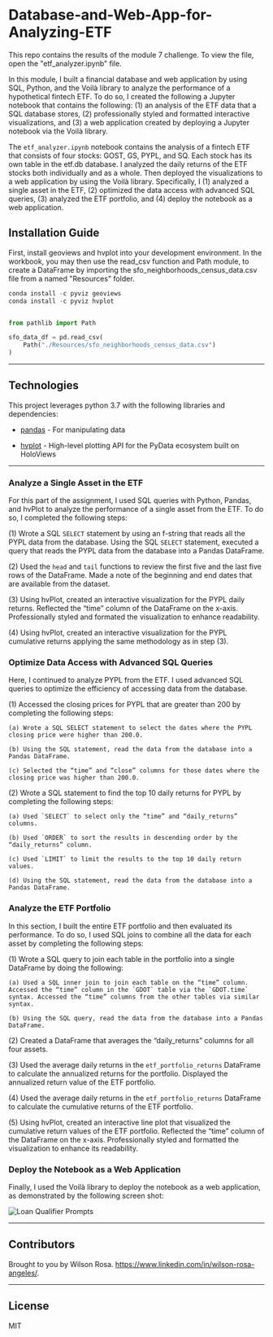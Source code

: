 # Database-and-Web-App-for-Analyzing-ETF

This repo contains the results of the module 7 challenge. To view the file, open the "etf_analyzer.ipynb" file. 

In this module, I built a financial database and web application by using SQL, Python, and the Voilà library to analyze the performance of a hypothetical fintech ETF. To do so, I created the following a Jupyter notebook that contains the following: (1) an analysis of the ETF data that a SQL database stores, (2) professionally styled and formatted interactive visualizations, and (3) a web application created by deploying a Jupyter notebook via the Voilà library.

The `etf_analyzer.ipynb` notebook contains the analysis of a fintech ETF that consists of four stocks: GOST, GS, PYPL, and SQ. Each stock has its own table in the etf.db database. I analyzed the daily returns of the ETF stocks both individually and as a whole. Then deployed the visualizations to a web application by using the Voilà library. Specifically, I (1) analyzed a single asset in the ETF, (2) optimized the data access with advanced SQL queries, (3) analyzed the ETF portfolio, and (4) deploy the notebook as a web application.

## Installation Guide

First, install geoviews and hvplot into your development environment. In the workbook, you may then use the read_csv function and Path module, to create a DataFrame by importing the sfo_neighborhoods_census_data.csv file from a named "Resources" folder.

```python
conda install -c pyviz geoviews
conda install -c pyviz hvplot


from pathlib import Path

sfo_data_df = pd.read_csv(
    Path("./Resources/sfo_neighborhoods_census_data.csv")
)

```
---

## Technologies

This project leverages python 3.7 with the following libraries and dependencies:

* [pandas](https://github.com/pandas-dev/pandas) - For manipulating data

* [hvplot](https://github.com/holoviz/hvplot) - High-level plotting API for the PyData ecosystem built on HoloViews

---

### **Analyze a Single Asset in the ETF**

For this part of the assignment, I used SQL queries with Python, Pandas, and hvPlot to analyze the performance of a single asset from the ETF. To do so, I completed the following steps: 

(1) Wrote a SQL `SELECT` statement by using an f-string that reads all the PYPL data from the database. Using the SQL `SELECT` statement, executed a query that reads the PYPL data from the database into a Pandas DataFrame.

(2) Used the `head` and `tail` functions to review the first five and the last five rows of the DataFrame. Made a note of the beginning and end dates that are available from the dataset.

(3) Using hvPlot, created an interactive visualization for the PYPL daily returns. Reflected the “time” column of the DataFrame on the x-axis. Professionally styled and formated the visualization to enhance readability.

(4) Using hvPlot, created an interactive visualization for the PYPL cumulative returns applying the same methodology as in step (3).

### **Optimize Data Access with Advanced SQL Queries**

Here, I continued to analyze PYPL from the ETF. I used advanced SQL queries to optimize the efficiency of accessing data from the database.

(1) Accessed the closing prices for PYPL that are greater than 200 by completing the following steps:

    (a) Wrote a SQL SELECT statement to select the dates where the PYPL closing price were higher than 200.0.
    
    (b) Using the SQL statement, read the data from the database into a Pandas DataFrame.
    
    (c) Selected the “time” and “close” columns for those dates where the closing price was higher than 200.0.

(2) Wrote a SQL statement to find the top 10 daily returns for PYPL by completing the following steps:

    (a) Used `SELECT` to select only the “time” and “daily_returns” columns.
    
    (b) Used `ORDER` to sort the results in descending order by the “daily_returns” column.
    
    (c) Used `LIMIT` to limit the results to the top 10 daily return values.

    (d) Using the SQL statement, read the data from the database into a Pandas DataFrame.

### **Analyze the ETF Portfolio**

In this section, I built the entire ETF portfolio and then evaluated its performance. To do so, I used SQL joins to combine all the data for each asset by completing the following steps:

(1) Wrote a SQL query to join each table in the portfolio into a single DataFrame by doing the following:

    (a) Used a SQL inner join to join each table on the “time” column. Accessed the “time” column in the `GDOT` table via the `GDOT.time` syntax. Accessed the “time” columns from the other tables via similar syntax.
    
    (b) Using the SQL query, read the data from the database into a Pandas DataFrame.
    
(2) Created a DataFrame that averages the “daily_returns” columns for all four assets.

(3) Used the average daily returns in the `etf_portfolio_returns` DataFrame to calculate the annualized returns for the portfolio. Displayed the annualized return value of the ETF portfolio.

(4) Used the average daily returns in the `etf_portfolio_returns` DataFrame to calculate the cumulative returns of the ETF portfolio.

(5) Using hvPlot, created an interactive line plot that visualized the cumulative return values of the ETF portfolio. Reflected the “time” column of the DataFrame on the x-axis. Professionally styled and formatted the visualization to enhance its readability.

### **Deploy the Notebook as a Web Application**

Finally, I used the Voilà library to deploy the notebook as a web application, as demonstrated by the following screen shot:

![Loan Qualifier Prompts](Images/loan_qalifier.png)

---
## Contributors

Brought to you by Wilson Rosa. https://www.linkedin.com/in/wilson-rosa-angeles/.

---
## License

MIT
